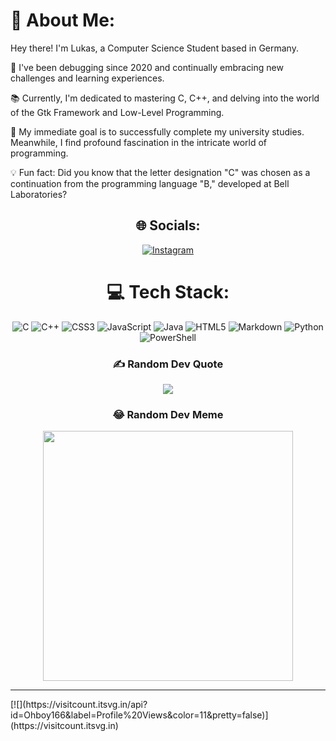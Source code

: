 

# 💫 About Me:

Hey there! I'm Lukas, a Computer Science Student based in Germany.

🐞 I've been debugging since 2020 and continually embracing new challenges and learning experiences.

📚 Currently, I'm dedicated to mastering C, C++, and delving into the world of the Gtk Framework and Low-Level Programming.

🎯 My immediate goal is to successfully complete my university studies. Meanwhile, I find profound fascination in the intricate world of programming.

💡 Fun fact: Did you know that the letter designation "C" was chosen as a continuation from the programming language "B," developed at Bell Laboratories?

<div align="center">
  
## 🌐 Socials:
[![Instagram](https://img.shields.io/badge/Instagram-%23E4405F.svg?logo=Instagram&logoColor=white)](https://instagram.com/oneandonlylukas) 

# 💻 Tech Stack:
![C](https://img.shields.io/badge/c-%2300599C.svg?style=flat&logo=c&logoColor=white) ![C++](https://img.shields.io/badge/c++-%2300599C.svg?style=flat&logo=c%2B%2B&logoColor=white) ![CSS3](https://img.shields.io/badge/css3-%231572B6.svg?style=flat&logo=css3&logoColor=white) ![JavaScript](https://img.shields.io/badge/javascript-%23323330.svg?style=flat&logo=javascript&logoColor=%23F7DF1E) ![Java](https://img.shields.io/badge/java-%23ED8B00.svg?style=flat&logo=openjdk&logoColor=white) ![HTML5](https://img.shields.io/badge/html5-%23E34F26.svg?style=flat&logo=html5&logoColor=white) ![Markdown](https://img.shields.io/badge/markdown-%23000000.svg?style=flat&logo=markdown&logoColor=white) ![Python](https://img.shields.io/badge/python-3670A0?style=flat&logo=python&logoColor=ffdd54) ![PowerShell](https://img.shields.io/badge/PowerShell-%235391FE.svg?style=flat&logo=powershell&logoColor=white)

### ✍️ Random Dev Quote
![](https://quotes-github-readme.vercel.app/api?type=horizontal&theme=radical)

### 😂 Random Dev Meme
<img src='https://randommeme-five.vercel.app/' style="height: 400px;"/>

---




</div>
[![](https://visitcount.itsvg.in/api?id=Ohboy166&label=Profile%20Views&color=11&pretty=false)](https://visitcount.itsvg.in)
